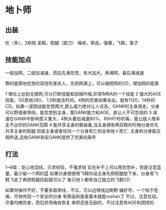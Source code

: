 # 地卜师

## 出装
吃（多），2树枝
圣殿，假腿（跳刀）
梅肯，祭品，强袭，飞鞋，笛子

## 技能加点
一级加网，二级加减速，而后先满忽悠，有大加大，再满网，最后满减速

靠的是原地忽悠的双倍伤害杀人，先把网满上，可以缩短网的CD，增加网的距离

1 理论上达到无限网,可以打断技能和回城吟唱,非常IMBA的一个技能
2 强大的AOE技能，1只原地280， 1.5秒施法时间。4狗的伤害如果全出，就有1120，14秒的CD。如果一波团战能忽悠两次,那么威力绝对让人诧舌。GANK时主身游走。分身可以野或者带线，能忽悠到主身，那GANK能力和AOE，是让人不可忽视的
3 减速在GANK中影响意义重大，4狗头叠加减速80%，80HP/秒的毒，能让敌人根本走不出你的GANK范围
4 能共享主身的鞋装备,当主身拥有两双鞋的时候分身优先共享主身的假腿.但是主身或者任何一个分身死亡则全体地卜死亡. 主身和分身能互相传送,这给GANK和反GANK提供了完美的条件

## 打法
1~6级：安心地混线，只求经验，不强求钱
实在补不上可以用忽悠补，但是注意蓝量，最少留一个网的蓝
如果分身想使用飞鞋的话主身先把假腿放下来，分身用飞鞋飞走了再把假腿捡起就可以了
每只地卜都有自己独立的飞鞋CD

如果你操作不好，不要多路带线，不过，可以边带线边刷野
编好号，一个陷于危难，尽快传回一个安全的分身
有祭品和振奋基本就能roshan了
不过，注意拉动，尽量均摊伤害，而后好用梅肯恢复
单抓还是无敌的，不过注意有AOE和团控的